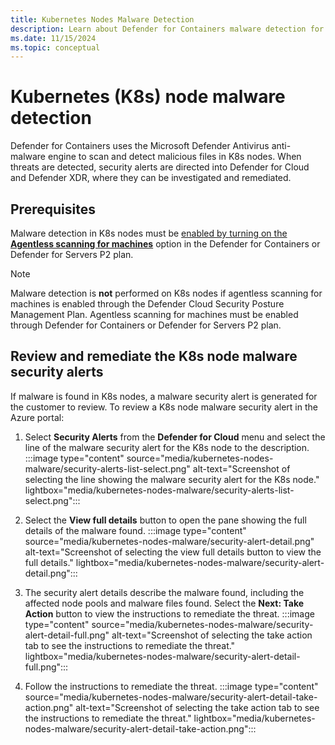 ```yaml
---
title: Kubernetes Nodes Malware Detection
description: Learn about Defender for Containers malware detection for Kubernetes nodes.
ms.date: 11/15/2024
ms.topic: conceptual
---
```


# Kubernetes (K8s) node malware detection

Defender for Containers uses the Microsoft Defender Antivirus anti-malware engine to scan and detect malicious files in K8s nodes. When threats are detected, security alerts are directed into Defender for Cloud and Defender XDR, where they can be investigated and remediated.


## Prerequisites
Malware detection in K8s nodes must be [enabled by turning on the **Agentless scanning for machines**](./kubernetes-nodes-overview.md#prerequisite---enable-agentless-scanning-for-machines) option in the Defender for Containers or Defender for Servers P2 plan.

> [!NOTE]
> Malware detection is **not** performed on K8s nodes if agentless scanning for machines is enabled through the Defender Cloud Security Posture Management Plan. Agentless scanning for machines must be enabled through Defender for Containers or Defender for Servers P2 plan.

## Review and remediate the K8s node malware security alerts

If malware is found in K8s nodes, a malware security alert is generated for the customer to review. To review a K8s node malware security alert in the Azure portal:

1. Select **Security Alerts** from the **Defender for Cloud** menu and select the line of the malware security alert for the K8s node to the description.
:::image type="content" source="media/kubernetes-nodes-malware/security-alerts-list-select.png" alt-text="Screenshot of selecting the line showing the malware security alert for the K8s node." lightbox="media/kubernetes-nodes-malware/security-alerts-list-select.png":::

1. Select the **View full details** button to open the pane showing the full details of the malware found.
:::image type="content" source="media/kubernetes-nodes-malware/security-alert-detail.png" alt-text="Screenshot of selecting the view full details button to view the full details." lightbox="media/kubernetes-nodes-malware/security-alert-detail.png":::
 
1. The security alert details describe the malware found, including the affected node pools and malware files found. Select the **Next: Take Action** button to view the instructions to remediate the threat.
:::image type="content" source="media/kubernetes-nodes-malware/security-alert-detail-full.png" alt-text="Screenshot of selecting the take action tab to see the instructions to remediate the threat." lightbox="media/kubernetes-nodes-malware/security-alert-detail-full.png":::

1. Follow the instructions to remediate the threat.
:::image type="content" source="media/kubernetes-nodes-malware/security-alert-detail-take-action.png" alt-text="Screenshot of selecting the take action tab to see the instructions to remediate the threat." lightbox="media/kubernetes-nodes-malware/security-alert-detail-take-action.png":::
